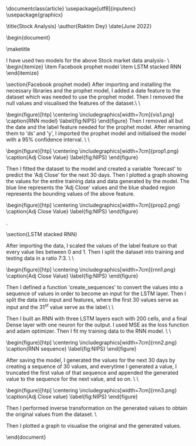 \documentclass{article}
\usepackage[utf8]{inputenc}
\usepackage{graphicx}


\title{Stock Analysis}
\author{Raktim Dey}
\date{June 2022}

\begin{document}

\maketitle


I have used two models for the above Stock market data analysis- \\
\begin{itemize}
    \item Facebook prophet model
    \item LSTM stacked RNN
\end{itemize}

\section{Facebook prophet model}
After importing and installing the necessary libraries and the prophet model,
I added a date feature to the dataset which was needed to use the prophet model.
Then I removed the null values and visualised the features of the dataset.\\ \\

  \begin{figure}[htp]
        \centering
        \includegraphics[width=7cm]{vis1.png}
        \caption{RNN model}
        \label{fig:NIPS}
\end{figure}
Then I removed all but the date and the label feature needed for the prophet model.
After renaming them to 'ds' and 'y', I imported the prophet model and initialised the model with a 95\% confidence interval.
\\ \\

  \begin{figure}[htp]
        \centering
        \includegraphics[width=7cm]{prop1.png}
        \caption{Adj Close Value}
        \label{fig:NIPS}
\end{figure}

Then I fitted the dataset to the model and created a variable 'forecast' to predict the 'Adj Close' for the next 30 days. Then I plotted a graph showing the values for the entire training data and data generated by the model.
The blue line represents the 'Adj Close' values and the blue shaded region represents the bounding values of the above feature.

  \begin{figure}[htp]
        \centering
        \includegraphics[width=7cm]{prop2.png}
        \caption{Adj Close Value}
        \label{fig:NIPS}
\end{figure}


.


\section{LSTM stacked RNN}

After importing the data, I scaled the values of the label feature so that every value lies between 0 and 1. Then I split the dataset into training and testing data in a ratio 7:3. \\ \\

  \begin{figure}[htp]
        \centering
        \includegraphics[width=7cm]{rnn1.png}
        \caption{Adj Close Value}
        \label{fig:NIPS}
\end{figure}

Then I defined a function 'create\_sequences' to convert the values into a sequence of values in order to become an input for the LSTM layer. Then I split the data into input and features, where the first 30 values serve as input and the $31^{st}$
value serve as the label.\\ \\

Then I built an RNN with three LSTM layers each with 200 cells, and a final Dense layer with one neuron for the output. I used MSE as the loss function and adam optimizer. Then I fit my training data to the RNN model. \\ \\

  \begin{figure}[htp]
        \centering
        \includegraphics[width=7cm]{rnn2.png}
        \caption{RNN sequence}
        \label{fig:NIPS}
\end{figure}

After saving the model, I generated the values for the next 30 days by creating a sequence of 30 values, and everytime I generated a value, I truncated the first value of that sequence and appended the generated value to the sequence for the next value, and so on. \\ \\


  \begin{figure}[htp]
        \centering
        \includegraphics[width=7cm]{rnn3.png}
        \caption{Adj Close value}
        \label{fig:NIPS}
\end{figure}

Then I performed inverse transformation on the generated values to obtain the original values from the dataset. \\


Then I plotted a graph to visualise the original and the generated values.


\end{document}
